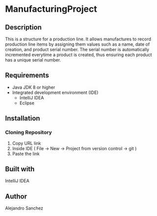 # ManufacturingProject
## Description
This is a structure for a production line. It allows manufactures to record production line items by assigning them values such as a name, date of creation, and product serial number. The serial number is automatically incremented everytime a product is created, thus ensuring
each product has a unique serial number.
## Requirements
* Java JDK 8 or higher
* Integrated development environment (IDE)
  * IntelliJ IDEA 
  * Eclipse
## Installation
### Cloning Repository 
  1. Copy URL link
  2. Inside IDE ( File -> New -> Project from version control -> git )
  3. Paste the link 
## Built with
IntelliJ IDEA
## Author
Alejandro Sanchez
